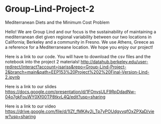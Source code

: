 # Group-Lind-Project-2
Mediterranean Diets and the Minimum Cost Problem

Hello! We are Group Lind and our focus is the sustainability of maintaining a mediterranean diet given regional variability between our two locations in California; Berkeley and a community in Fresno. We use Athens, Greece as a reference for a Mediterraneane location. We hope you enjoy our project!

Here is a link to our code. You will have to download the csv files and the notebook into the project 2 materials!
        http://datahub.berkeley.edu/user-redirect/interact?account=jsariss&repo=Group-Lind-Project-2&branch=main&path=EEP153%20Project%202%20Final-Version-Lind-2.ipynb


Here is a link to our slides
    https://docs.google.com/presentation/d/1FOnvsULF9RpDdadNw-04o7gkFouWY0Xf00TP8tkvL4Q/edit?usp=sharing
    
    
Here is a link to our video
    https://drive.google.com/file/d/1IZf_fMKAy2j_Tp7yPOUdgvvqfOxZPXaD/view?usp=sharing
